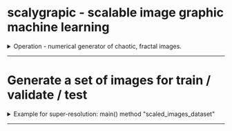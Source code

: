 # scalygrapic - scalable image graphic machine learning
<details>
  <summary> 
   Operation - numerical generator of chaotic, fractal images.
  </summary>
  <br>
  a. Clone this repository
  
  ```bash scripting
    git clone https://github.com/dlanier/scalygraphic.git
  ```
  b. Edit a yaml file to set your image resolutions and number of images
  
Requires Python 3.5 or later
 </details>

------
 # Generate a set of images for train / validate / test 
 
<details>
  <summary>
    Example for super-resolution: main() method "scaled_images_dataset"
  </summary> <br>
  
  <p>
  a. Copy the file scalygraphic/data/run_files/create_scaled_image_set.yml to your run (or test) directory.  <br>
    
  ```bash scripting
    # cd to the directory with the cloned repo
    
    mkdir -p run_dir/results
    
    cp scalygraphic/data/run_files/create_scaled_image_set.yml run_dir/anew_image_set.yml
  ```
  </p>
  <p>
  b. Edit the newly copied file to set the run parameters for the desired data set.  <br>
  
  ```bash scripting
    # method parameter defines function call in main (src/scalygraphci.py)
    method:               scaled_images_dataset

    # number of pairs of images
    number_of_image_sets: 100

    # small scale size
    small_scale_rows:     128
    small_scale_cols:     128

    # matching large scale image size
    large_scale_rows:     256
    large_scale_cols:     256

    # where to write the results
    results_directory:    ./run_dir/results

    # max number of iterations for the algorithm (larger is slower)
    it_max:               64
    
    # image diagonal multiples (larger is slower, smaller may produce artifacts)
    scale_dist:           10

    # false color if true
    greyscale:            False
    
    # use all equations or constrain image generation to use one equation only
    use_one_eq:           False
  ```
  </p>
  
  <p>
  c. Call the main function from the command line with the edited .yml file.  <br>
  
  ```bash scripting
    # Note that the run_file is in the run_directory
    
    python3 ./scalygraphic/src/scalygraphic.py -run_directory ./run_dir/ -run_file anew_image_set.yml
    
    # Check that the hash-named images begin to appear in the run_dir/results directory
  ```
</details>

------
